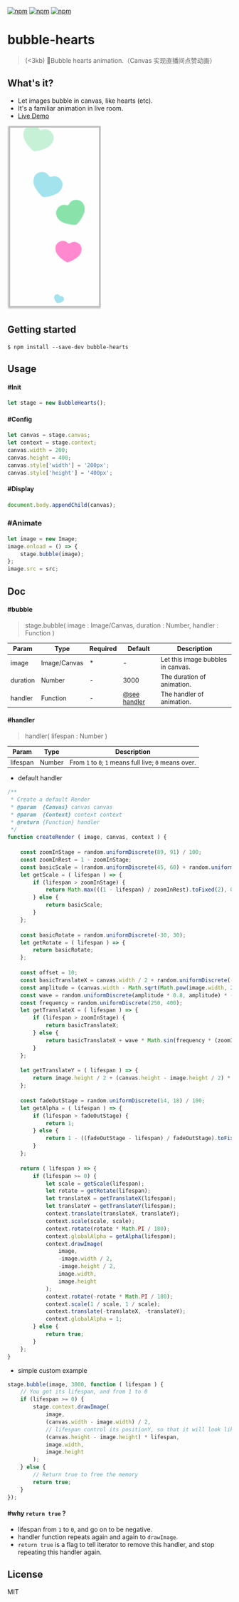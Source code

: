 [![npm](https://img.shields.io/npm/l/bubble-hearts.svg?style=flat-square)](https://www.npmjs.org/package/bubble-hearts)
[![npm](https://img.shields.io/npm/v/bubble-hearts.svg?style=flat-square)](https://www.npmjs.org/package/bubble-hearts)
[![npm](https://img.shields.io/npm/dm/bubble-hearts.svg?style=flat-square)](https://www.npmjs.org/package/bubble-hearts)

# bubble-hearts
> (<3kb) 💖Bubble hearts animation.（Canvas 实现直播间点赞动画）

## What's it?

* Let images bubble in canvas, like hearts (etc).
* It's a familiar animation in live room.
* [Live Demo](https://lixinliang.github.io/live-demo/bubble-hearts/)

![bubble-hearts](./img/bubble-hearts.gif)

## Getting started

```
$ npm install --save-dev bubble-hearts
```

## Usage

#### #Init

```js
let stage = new BubbleHearts();
```

#### #Config

```js
let canvas = stage.canvas;
let context = stage.context;
canvas.width = 200;
canvas.height = 400;
canvas.style['width'] = '200px';
canvas.style['height'] = '400px';
```

#### #Display

```js
document.body.appendChild(canvas);
```

### #Animate

```js
let image = new Image;
image.onload = () => {
    stage.bubble(image);
};
image.src = src;
```

## Doc

#### #bubble

> stage.bubble( image : Image/Canvas, duration : Number, handler : Function )

| Param | Type | Required | Default | Description |
|---|---|---|---|---|
| image | Image/Canvas | * | - | Let this image bubbles in canvas. |
| duration | Number | - | 3000 | The duration of animation. |
| handler | Function | - | [@see handler](#handler) | The handler of animation. |

#### #handler

> handler( lifespan : Number )

| Param | Type | Description |
|---|---|---|
| lifespan | Number | From `1` to `0`; `1` means full live; `0` means over. |

* default handler

```js
/**
 * Create a default Render
 * @param  {Canvas} canvas canvas
 * @param  {Context} context context
 * @return {Function} handler
 */
function createRender ( image, canvas, context ) {

    const zoomInStage = random.uniformDiscrete(89, 91) / 100;
    const zoomInRest = 1 - zoomInStage;
    const basicScale = (random.uniformDiscrete(45, 60) + random.uniformDiscrete(45, 60)) / 100;
    let getScale = ( lifespan ) => {
        if (lifespan > zoomInStage) {
            return Math.max(((1 - lifespan) / zoomInRest).toFixed(2), 0.1) * basicScale;
        } else {
            return basicScale;
        }
    };

    const basicRotate = random.uniformDiscrete(-30, 30);
    let getRotate = ( lifespan ) => {
        return basicRotate;
    };

    const offset = 10;
    const basicTranslateX = canvas.width / 2 + random.uniformDiscrete(-offset, offset);
    const amplitude = (canvas.width - Math.sqrt(Math.pow(image.width, 2) + Math.pow(image.height, 2))) / 2 - offset;
    const wave = random.uniformDiscrete(amplitude * 0.8, amplitude) * (random.uniformDiscrete(0, 1) ? 1 : -1);
    const frequency = random.uniformDiscrete(250, 400);
    let getTranslateX = ( lifespan ) => {
        if (lifespan > zoomInStage) {
            return basicTranslateX;
        } else {
            return basicTranslateX + wave * Math.sin(frequency * (zoomInStage - lifespan) * Math.PI / 180);
        }
    };

    let getTranslateY = ( lifespan ) => {
        return image.height / 2 + (canvas.height - image.height / 2) * lifespan;
    };

    const fadeOutStage = random.uniformDiscrete(14, 18) / 100;
    let getAlpha = ( lifespan ) => {
        if (lifespan > fadeOutStage) {
            return 1;
        } else {
            return 1 - ((fadeOutStage - lifespan) / fadeOutStage).toFixed(2);
        }
    };

    return ( lifespan ) => {
        if (lifespan >= 0) {
            let scale = getScale(lifespan);
            let rotate = getRotate(lifespan);
            let translateX = getTranslateX(lifespan);
            let translateY = getTranslateY(lifespan);
            context.translate(translateX, translateY);
            context.scale(scale, scale);
            context.rotate(rotate * Math.PI / 180);
            context.globalAlpha = getAlpha(lifespan);
            context.drawImage(
                image,
                -image.width / 2,
                -image.height / 2,
                image.width,
                image.height
            );
            context.rotate(-rotate * Math.PI / 180);
            context.scale(1 / scale, 1 / scale);
            context.translate(-translateX, -translateY);
            context.globalAlpha = 1;
        } else {
            return true;
        }
    };
}
```

* simple custom example

```js
stage.bubble(image, 3000, function ( lifespan ) {
    // You got its lifespan, and from 1 to 0
    if (lifespan >= 0) {
        stage.context.drawImage(
            image,
            (canvas.width - image.width) / 2,
            // lifespan control its positionY, so that it will look like fly up
            (canvas.height - image.height) * lifespan,
            image.width,
            image.height
        );
    } else {
        // Return true to free the memory
        return true;
    }
});
```

#### #why `return true` ?

* lifespan from `1` to `0`, and go on to be negative.
* handler function repeats again and again to `drawImage`.
* `return true` is a flag to tell iterator to remove this handler, and stop repeating this handler again.

## License

MIT
